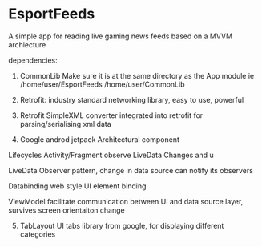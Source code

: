 # EsportFeeds
A simple app for reading live gaming news feeds based on a MVVM archiecture

dependencies:
1. CommonLib
  Make sure it is at the same directory as the App module 
  ie /home/user/EsportFeeds /home/user/CommonLib

2. Retrofit:
  industry standard networking library, easy to use, powerful 

3. Retrofit SimpleXML converter
  integrated into retrofit for parsing/serialising xml data

4. Google androd jetpack Architectural component

  Lifecycles
  Activity/Fragment observe LiveData Changes and u

  LiveData
  Observer pattern, change in data source can notify its observers

  Databinding
  web style UI element binding

  ViewModel
  facilitate communication between UI and data source layer, survives screen orientaiton change
  
5. TabLayout
  UI tabs library from google, for displaying different categories
  
  
